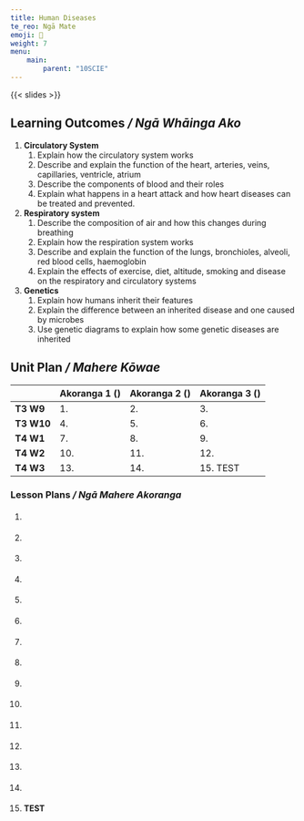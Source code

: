 ```yaml
---
title: Human Diseases
te_reo: Ngā Mate
emoji: 🧠
weight: 7
menu:
    main:
        parent: "10SCIE"
---
```


{{< slides >}}

## Learning Outcomes _/ Ngā Whāinga Ako_ 

1. __Circulatory System__
    1. Explain how the circulatory system works
    2. Describe and explain the function of the heart, arteries, veins, capillaries, ventricle, atrium         
    3. Describe the components of blood and their roles
    4. Explain what happens in a heart attack and how heart diseases can be treated and prevented.
2. __Respiratory system__
    1. Describe the composition of air and how this changes during breathing
    2. Explain how the respiration system works
    3. Describe and explain the function of the lungs, bronchioles, alveoli, red blood cells, haemoglobin
    4. Explain the effects of exercise, diet, altitude, smoking and disease on the respiratory and circulatory systems
3. __Genetics__
    1. Explain how humans inherit their features
    2. Explain the difference between an inherited disease and one caused by microbes
    3. Use genetic diagrams to explain how some genetic diseases are inherited

## Unit Plan _/ Mahere Kōwae_ 

|            | Akoranga 1 () | Akoranga 2 () | Akoranga 3 () |
|:-----------|:--------------|:--------------|:--------------|
| __T3 W9__  | 1.            | 2.            | 3.            |
| __T3 W10__ | 4.            | 5.            | 6.            |
| __T4 W1__  | 7.            | 8.            | 9.            |
| __T4 W2__  | 10.           | 11.           | 12.           |
| __T4 W3__  | 13.           | 14.           | 15. TEST      |

### Lesson Plans _/ Ngā Mahere Akoranga_ 

1. #### 
2. #### 
3. #### 
4. #### 
5. #### 
6. #### 
7. #### 
8. #### 
9. #### 
10. #### 
11. #### 
12. #### 
13. #### 
14. #### 
15. #### TEST
